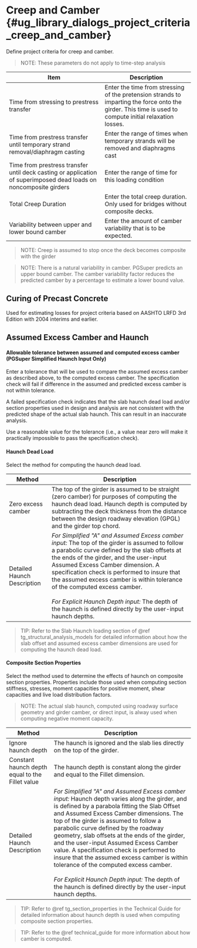 Creep and Camber {#ug_library_dialogs_project_criteria_creep_and_camber}
==============================================
Define project criteria for creep and camber.

> NOTE: These parameters do not apply to time-step analysis

Item | Description
-----|---------------
Time from stressing to prestress transfer | Enter the time from stressing of the pretension strands to imparting the force onto the girder. This time is used to compute initial relaxation losses.
Time from prestress transfer until temporary strand removal/diaphragm casting | Enter the range of times when temporary strands will be removed and diaphragms cast
Time from prestress transfer until deck casting or application of superimposed dead loads on noncomposite girders | Enter the range of time for this loading condition
Total Creep Duration | Enter the total creep duration. Only used for bridges without composite decks.
Variability between upper and lower bound camber | Enter the amount of camber variability that is to be expected.

> NOTE: Creep is assumed to stop once the deck becomes composite with the girder

> NOTE: There is a natural variability in camber. PGSuper predicts an upper bound camber. The camber variability factor reduces the predicted camber by a percentage to estimate a lower bound value.

Curing of Precast Concrete
-----------------------------
Used for estimating losses for project criteria based on AASHTO LRFD 3rd Edition with 2004 interims and earlier.

Assumed Excess Camber and Haunch
--------------------------------

#### Allowable tolerance between assumed and computed excess camber (PGSuper Simplified Haunch Input Only) ####
Enter a tolerance that will be used to compare the assumed excess camber as described above, to the computed excess camber. The specification check will fail if difference in the assumed and predicted excess camber is not within tolerance.

A failed specification check indicates that the slab haunch dead load and/or section properties used in design and analysis are not consistent with the predicted shape of the actual slab haunch. This can result in an inaccurate analysis.

Use a reasonable value for the tolerance (i.e., a value near zero will make it practically impossible to pass the specification check).

#### Haunch Dead Load ####
Select the method for computing the haunch dead load. 

Method | Description
-------|------------
Zero excess camber | The top of the girder is assumed to be straight (zero camber) for purposes of computing the haunch dead load. Haunch depth is computed by subtracting the deck thickness from the distance between the design roadway elevation (GPGL) and the girder top chord.
Detailed Haunch Description | *For Simplified "A" and Assumed Excess camber input:* The top of the girder is assumed to follow a parabolic curve defined by the slab offsets at the ends of the girder, and the user-input Assumed Excess Camber dimension. A specification check is performed to insure that the assumed excess camber is within tolerance of the computed excess camber.<br><br>*For Explicit Haunch Depth input:* The depth of the haunch is defined directly by the user-input haunch depths.

> TIP: Refer to the Slab Haunch loading section of @ref tg_structural_analysis_models for detailed information about how the slab offset and assumed excess camber dimensions are used for computing the haunch dead load.

#### Composite Section Properties ####
Select the method used to determine the effects of haunch on composite section properties. Properties include those used when computing section stiffness, stresses, moment capacities for positive moment, shear capacities and live load distribution factors.

> NOTE: The actual slab haunch, computed using roadway surface geometry and girder camber, or direct input, is alway used when computing negative moment capacity.

Method | Description
-------|------------
Ignore haunch depth | The haunch is ignored and the slab lies directly on the top of the girder.
Constant haunch depth equal to the Fillet value | The haunch depth is constant along the girder and equal to the Fillet dimension.
Detailed Haunch Description | *For Simplified "A" and Assumed Excess camber input:* Haunch depth varies along the girder, and is defined by a parabola fitting the Slab Offset and Assumed Excess Camber dimensions. The top of the girder is assumed to follow a parabolic curve defined by the roadway geometry, slab offsets at the ends of the girder, and the user-input Assumed Excess Camber value. A specification check is performed to insure that the assumed excess camber is within tolerance of the computed excess camber.<br><br>*For Explicit Haunch Depth input:* The depth of the haunch is defined directly by the user-input haunch depths.

> TIP: Refer to @ref tg_section_properties in the Technical Guide for detailed information about haunch depth is used when computing composite section properties.

> TIP: Refer to the @ref technical_guide for more information about how camber is computed.
